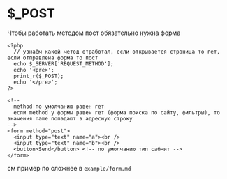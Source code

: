 # $_POST
Чтобы работать методом пост обязательно нужна форма

    <?php
      // узнаём какой метод отработал, если открывается страница то гет, если отправлена форма то пост
      echo $_SERVER['REQUEST_METHOD'];
      echo '<pre>';
      print_r($_POST);
      echo '</pre>';
    ?>

    <!--
      method по умолчанию равен гет
      если method у формы равен гет (форма поиска по сайту, фильтры), то значения name попадают в адресную строку
    -->
    <form method="post">
      <input type="text" name="a"><br />
      <input type="text" name="b"><br />
      <button>Send</button> <!-- по умолчанию тип сабмит -->
    </form>

см пример по сложнее в `example/form.md`
